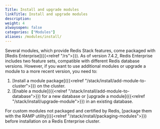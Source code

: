 ```yaml
---
Title: Install and upgrade modules
linkTitle: Install and upgrade modules
description:
weight: 4
alwaysopen: false
categories: ["Modules"]
aliases: /modules/install/
---
```


Several modules, which provide Redis Stack features, come packaged with [Redis Enterprise]({{<relref "/rs">}}). As of version 7.4.2, Redis Enterprise includes two feature sets, compatible with different Redis database versions. However, if you want to use additional modules or upgrade a module to a more recent version, you need to:

1. [Install a module package]({{<relref "/stack/install/add-module-to-cluster">}}) on the cluster.
1. [Enable a module]({{<relref "/stack/install/add-module-to-database">}}) for a new database or [upgrade a module]({{<relref "/stack/install/upgrade-module">}}) in an existing database.

For custom modules not packaged and certified by Redis, [package them with the RAMP utility]({{<relref "/stack/install/packaging-modules">}}) before installation on a Redis Enterprise cluster.